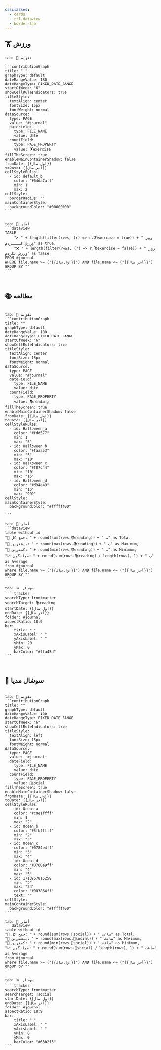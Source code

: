 ```yaml
---
cssclasses:
  - cards
  - rtl-dataview
  - border-tab
---
```


## 🏋️ ورزش

````tabs
tab: 📅 تقویم

```contributionGraph
title: " "
graphType: default
dateRangeValue: 180
dateRangeType: FIXED_DATE_RANGE
startOfWeek: "6"
showCellRuleIndicators: true
titleStyle:
  textAlign: center
  fontSize: 15px
  fontWeight: normal
dataSource:
  type: PAGE
  value: "#journal"
  dateField:
    type: FILE_NAME
    value: date
  countField:
    type: PAGE_PROPERTY
    value: 🏋️exercise
fillTheScreen: true
enableMainContainerShadow: false
fromDate: {{اول سال}}
toDate: {{آخر سال}}
cellStyleRules:
  - id: default_b
    color: "#64da7aff"
    min: 1
    max: 2
cellStyle:
  borderRadius: ""
mainContainerStyle:
  backgroundColor: "#00000000"
```


tab: 🧮 آمار
```dataview
TABLE 
    "✔ " + length(filter(rows, (r) => r.🏋️exercise = true)) + " روز ورزش کــــردم" as true,
    "❌ " + length(filter(rows, (r) => r.🏋️exercise = false)) + " روز ورزش نکردم" as false
FROM #journal
WHERE file.name >= ("{{اول سال}}") AND file.name <= ("{{آخر سال}}")
GROUP BY ""
```

````

‌
## 📚 مطالعه

````tabs

tab: 📅 تقویم
```contributionGraph
title: ""
graphType: default
dateRangeValue: 180
dateRangeType: FIXED_DATE_RANGE
startOfWeek: "6"
showCellRuleIndicators: true
titleStyle:
  textAlign: center
  fontSize: 15px
  fontWeight: normal
dataSource:
  type: PAGE
  value: "#journal"
  dateField:
    type: FILE_NAME
    value: date
  countField:
    type: PAGE_PROPERTY
    value: 📚reading
fillTheScreen: true
enableMainContainerShadow: false
fromDate: {{اول سال}}
toDate: {{آخر سال}}
cellStyleRules:
  - id: Halloween_a
    color: "#fdd577"
    min: 1
    max: "5"
  - id: Halloween_b
    color: "#faaa53"
    min: "5"
    max: "10"
  - id: Halloween_c
    color: "#f07c44"
    min: "10"
    max: "15"
  - id: Halloween_d
    color: "#d94e49"
    min: "15"
    max: "999"
cellStyle:
mainContainerStyle:
  backgroundColor: "#ffffff00"

```

tab: 🧮 آمار
```dataview
table without id
"🔘 جمع کل: " + round(sum(rows.📚reading)) + " پ" as Total,
"🔺 بیشترین: " + round(max(rows.📚reading)) + " پ" as Maximum,
"🔻 کمترین: " + round(min(rows.📚reading)) + " پ" as Minimum,
"📈 میانگین: " + round(sum(rows.📚reading) / length(rows), 1) + " پ" as Average
from #journal
where file.name >= ("{{اول سال}}") AND file.name <= ("{{آخر سال}}")
GROUP BY ""
```

tab: 📊 نمودار
``` tracker
searchType: frontmatter
searchTarget: 📚reading
startDate: {{اول سال}}
endDate: {{آخر سال}}
folder: #journal
aspectRatio: 18:9
bar:
    title: " "
    xAxisLabel: " "
    yAxisLabel: " "
	yMin: 20
	yMax: 0
	barColor: "#ffa43d"
```
````

‌‌ ‌
## 📱 سوشال مدیا

````tabs

tab: 📅 تقویم
```contributionGraph
title: ""
graphType: default
dateRangeValue: 180
dateRangeType: FIXED_DATE_RANGE
startOfWeek: "6"
showCellRuleIndicators: true
titleStyle:
  textAlign: left
  fontSize: 15px
  fontWeight: normal
dataSource:
  type: PAGE
  value: "#journal"
  dateField:
    type: FILE_NAME
    value: date
  countField:
    type: PAGE_PROPERTY
    value: 📱social
fillTheScreen: true
enableMainContainerShadow: false
fromDate: {{اول سال}}
toDate: {{آخر سال}}
cellStyleRules:
  - id: Ocean_a
    color: "#c0e1ffff"
    min: 1
    max: "2"
  - id: Ocean_b
    color: "#5fbfffff"
    min: "2"
    max: "3"
  - id: Ocean_c
    color: "#0784e4ff"
    min: "3"
    max: "4"
  - id: Ocean_d
    color: "#0760a9ff"
    min: "4"
    max: "5"
  - id: 1713257815258
    min: "5"
    max: "24"
    color: "#083864ff"
    text: ""
cellStyle:
mainContainerStyle:
  backgroundColor: "#ffffff00"
```

tab: 🧮 آمار
```dataview
table without id
"🔘 جمع کل: " + round(sum(rows.📱social)) + " ساعت" as Total,
"🔺 بیشترین: " + round(max(rows.📱social)) + " ساعت" as Maximum,
"🔻 کمترین: " + round(min(rows.📱social)) + " ساعت" as Minimum,
"📈 میانگین: " + round(sum(rows.📱social) / length(rows), 1) + " ساعت" as Average
from #journal
where file.name >= ("{{اول سال}}") AND file.name <= ("{{آخر سال}}")
GROUP BY ""
```

tab: 📊 نمودار
``` tracker
searchType: frontmatter
searchTarget: 📱social
startDate: {{اول سال}}
endDate: {{آخر سال}}
folder: #journal
aspectRatio: 18:9
bar:
    title: " "
    xAxisLabel: " "
    yAxisLabel: " "
	yMin: 8
	yMax: 0
	barColor: "#63b2f5"
```
````

